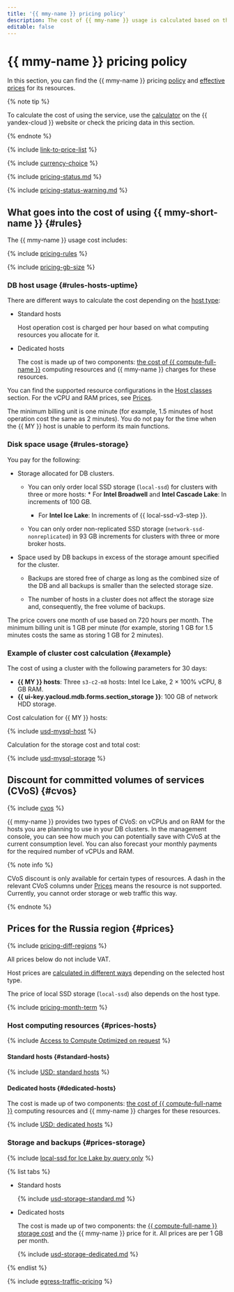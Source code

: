 ```yaml
---
title: '{{ mmy-name }} pricing policy'
description: The cost of {{ mmy-name }} usage is calculated based on the disk type and storage size, computing resources allocated to cluster hosts, settings and number of backups, and amount of outgoing traffic from {{ yandex-cloud }} to the internet.
editable: false
---
```



# {{ mmy-name }} pricing policy

In this section, you can find the {{ mmy-name }} pricing [policy](#rules) and [effective prices](#prices) for its resources.

{% note tip %}





To calculate the cost of using the service, use the [calculator](https://yandex.cloud/en/prices?state=7f776c1fc309#calculator) on the {{ yandex-cloud }} website or check the pricing data in this section.


{% endnote %}

{% include [link-to-price-list](../_includes/pricing/link-to-price-list.md) %}

{% include [currency-choice](../_includes/pricing/currency-choice.md) %}

{% include [pricing-status.md](../_includes/mdb/pricing-status.md) %}

{% include [pricing-status-warning.md](../_includes/mdb/pricing-status-warning.md) %}


## What goes into the cost of using {{ mmy-short-name }} {#rules}

The {{ mmy-name }} usage cost includes:

{% include [pricing-rules](../_includes/mdb/pricing-rules.md) %}

{% include [pricing-gb-size](../_includes/pricing-gb-size.md) %}


### DB host usage {#rules-hosts-uptime}

There are different ways to calculate the cost depending on the [host type](concepts/index.md):

* Standard hosts

  Host operation cost is charged per hour based on what computing resources you allocate for it.


* Dedicated hosts

  The cost is made up of two components: [the cost of {{ compute-full-name }}](../compute/pricing.md#prices) computing resources and {{ mmy-name }} charges for these resources.


You can find the supported resource configurations in the [Host classes](concepts/instance-types.md) section. For the vCPU and RAM prices, see [Prices](#prices).

The minimum billing unit is one minute (for example, 1.5 minutes of host operation cost the same as 2 minutes). You do not pay for the time when the {{ MY }} host is unable to perform its main functions.


### Disk space usage {#rules-storage}

You pay for the following:

* Storage allocated for DB clusters.

    * You can only order local SSD storage (`local-ssd`) for clusters with three or more hosts:
                * For **Intel Broadwell** and **Intel Cascade Lake**: In increments of 100 GB.
        * For **Intel Ice Lake**: In increments of {{ local-ssd-v3-step }}.

    * You can only order non-replicated SSD storage (`network-ssd-nonreplicated`) in 93 GB increments for clusters with three or more broker hosts.

* Space used by DB backups in excess of the storage amount specified for the cluster.

    * Backups are stored free of charge as long as the combined size of the DB and all backups is smaller than the selected storage size.

    * The number of hosts in a cluster does not affect the storage size and, consequently, the free volume of backups.

The price covers one month of use based on 720 hours per month. The minimum billing unit is 1 GB per minute (for example, storing 1 GB for 1.5 minutes costs the same as storing 1 GB for 2 minutes).


### Example of cluster cost calculation {#example}

The cost of using a cluster with the following parameters for 30 days:

* **{{ MY }} hosts**: Three `s3-c2-m8` hosts: Intel Ice Lake, 2 × 100% vCPU, 8 GB RAM.
* **{{ ui-key.yacloud.mdb.forms.section_storage }}**: 100 GB of network HDD storage.

Cost calculation for {{ MY }} hosts:




{% include [usd-mysql-host](../_pricing_examples/managed-mysql/usd-host.md) %}


Calculation for the storage cost and total cost:




{% include [usd-mysql-storage](../_pricing_examples/managed-mysql/usd-storage.md) %}




## Discount for committed volumes of services (CVoS) {#cvos}

{% include [cvos](../_includes/mdb/cvos.md) %}

{{ mmy-name }} provides two types of CVoS: on vCPUs and on RAM for the hosts you are planning to use in your DB clusters. In the management console, you can see how much you can potentially save with CVoS at the current consumption level. You can also forecast your monthly payments for the required number of vCPUs and RAM.

{% note info %}

CVoS discount is only available for certain types of resources. A dash in the relevant CVoS columns under [Prices](#prices) means the resource is not supported. Currently, you cannot order storage or web traffic this way.

{% endnote %}


## Prices for the Russia region {#prices}



{% include [pricing-diff-regions](../_includes/pricing-diff-regions.md) %}



All prices below do not include VAT.


Host prices are [calculated in different ways](#rules-hosts-uptime) depending on the selected host type.

The price of local SSD storage (`local-ssd`) also depends on the host type.

{% include [pricing-month-term](../_includes/mdb/pricing-month-term.md) %}


### Host computing resources {#prices-hosts}


{% include [Access to Compute Optimized on request](../_includes/mdb/note-compute-optimized-request.md) %}



#### Standard hosts {#standard-hosts}



{% include [USD: standard hosts](../_pricing/managed-mysql/usd-hosts-standard.md) %}




#### Dedicated hosts {#dedicated-hosts}

The cost is made up of two components: [the cost of {{ compute-full-name }}](../compute/pricing.md#prices) computing resources and {{ mmy-name }} charges for these resources.



{% include [USD: dedicated hosts](../_pricing/managed-mysql/usd-hosts-dedicated.md) %}




### Storage and backups {#prices-storage}

{% include [local-ssd for Ice Lake by query only](../_includes/ice-lake-local-ssd-note.md) %}



{% list tabs %}

- Standard hosts

  {% include [usd-storage-standard.md](../_pricing/managed-mysql/usd-storage-standard.md) %}

- Dedicated hosts

  The cost is made up of two components: the [{{ compute-full-name }} storage cost](../compute/pricing.md#prices) and the {{ mmy-name }} price for it. All prices are per 1 GB per month.

  {% include [usd-storage-dedicated.md](../_pricing/managed-mysql/usd-storage-dedicated.md) %}

{% endlist %}


{% include [egress-traffic-pricing](../_includes/egress-traffic-pricing.md) %}